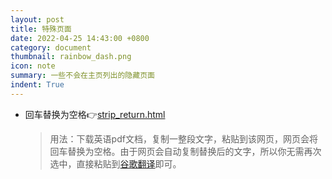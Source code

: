```yaml
---
layout: post
title: 特殊页面
date: 2022-04-25 14:43:00 +0800
category: document
thumbnail: rainbow_dash.png
icon: note
summary: 一些不会在主页列出的隐藏页面
indent: True
---
```



- 回车替换为空格👉[strip_return.html](/page/strip_return.html)
  > 用法：下载英语pdf文档，复制一整段文字，粘贴到该网页，网页会将回车替换为空格。由于网页会自动复制替换后的文字，所以你无需再次选中，直接粘贴到[谷歌翻译](https://translate.google.cn/)即可。
